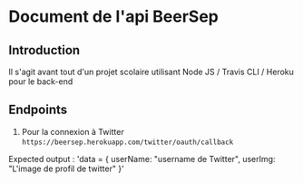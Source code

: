 # Document de l'api BeerSep

## Introduction

Il s'agit avant tout d'un projet scolaire utilisant Node JS / Travis CLI / Heroku pour le back-end

## Endpoints

1. Pour la connexion à Twitter
  `https://beersep.herokuapp.com/twitter/oauth/callback`

  Expected output :
  'data = {
    userName: "username de Twitter",
    userImg: "L'image de profil de twitter"
    }'
